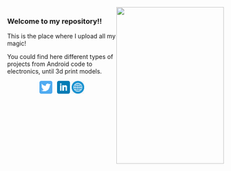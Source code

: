 <img align="right" src="https://image.freepik.com/vector-gratis/retro-signo-metal-venga-estamos-abiertos_1020-1159.jpg" width=250px height=365px/>

### Welcome to my repository!!

This is the place where I upload all my magic!

You could find here different types of projects from Android code to electronics, until 3d print models.
<p align='center'>
<a href="https://twitter.com/seba_cipolat"><img height="30" src="https://github.com/sebacipolat/sebacipolat/blob/master/imgs/twitter.png?raw=true"></a>&nbsp;&nbsp;
<a href="https://www.linkedin.com/in/sebastiancipolat"><img height="30" src="https://github.com/sebacipolat/sebacipolat/blob/master/imgs/linkedin.png?raw=true"></a>
<a href="https://sebastiancipolat.com"><img height="30" src="https://github.com/sebacipolat/sebacipolat/blob/master/imgs/web.png?raw=true"></a>

</p>
